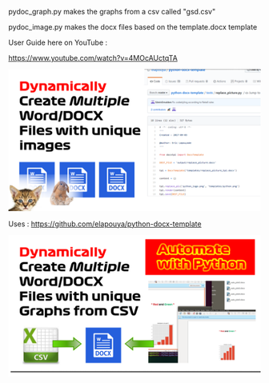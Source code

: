 <p>pydoc_graph.py makes the graphs from a csv called "gsd.csv"</p>
<p>pydoc_image.py makes the docx files based on the template.docx template</p>

User Guide here on YouTube :

<a href="https://github.com/RGGH/pydoc"> https://www.youtube.com/watch?v=4MOcAUctqTA

<a href="https://github.com/RGGH/pydoc">
  <img src="https://github.com/RGGH/pydoc/blob/master/Banner.png" alt="Create Multiple Word/DOCX files with unique images based on a template using Python to automate" style="">
</a> 

Uses : https://github.com/elapouya/python-docx-template

<a href="https://github.com/RGGH/pydoc">
  <img src="https://github.com/RGGH/pydoc/blob/master/banner2-grapher.png" alt="Create Multiple Word/DOCX files with unique graphs as images based on a template using Python to automate" style="">
</a> 

